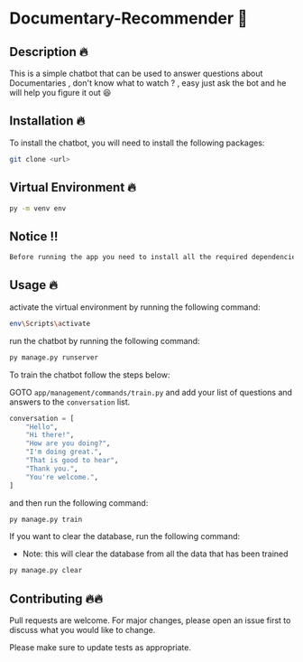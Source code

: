 # Documentary-Recommender 🤖

## Description 🔥
This is a simple chatbot that can be used to answer questions about Documentaries , don't know what to watch ? , easy just ask the bot and he will help you figure it out 😆

## Installation 🔥
To install the chatbot, you will need to install the following packages:

```bash
git clone <url>
```
 
 
 
## Virtual Environment 🔥

```bash
py -m venv env
```

## Notice ‼️ 

```bash
Before running the app you need to install all the required dependencies 
```

## Usage 🔥

activate the virtual environment by running the following command:
```bash
env\Scripts\activate
```

run the chatbot by running the following command:
```bash
py manage.py runserver
```

To train the chatbot follow the steps below:

GOTO `app/management/commands/train.py` and add your list of questions and answers to the `conversation` list.

```python
conversation = [
    "Hello",
    "Hi there!",
    "How are you doing?",
    "I'm doing great.",
    "That is good to hear",
    "Thank you.",
    "You're welcome.",
]
```

and then run the following command:

```bash
py manage.py train
```



If you want to clear the database, run the following command:
* Note: this will clear the database from all the data that has been trained

```bash
py manage.py clear
```



## Contributing 🔥🔥
Pull requests are welcome. For major changes, please open an issue first to discuss what you would like to change.

Please make sure to update tests as appropriate.

